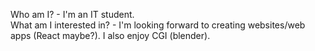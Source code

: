 Who am I? - I'm an IT student.                                                                                                                                        
What am I interested in? - I'm looking forward to creating websites/web apps (React maybe?). I also enjoy CGI (blender).                                              
